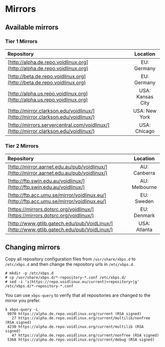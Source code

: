 # Mirrors

## Available mirrors

### Tier 1 Mirrors

| Repository | Location |
|:--------|:-------:|
| [http://alpha.de.repo.voidlinux.org](http://alpha.de.repo.voidlinux.org) | EU: Germany |
| [http://beta.de.repo.voidlinux.org](http://beta.de.repo.voidlinux.org) | EU: Germany |
| [http://alpha.us.repo.voidlinux.org](http://alpha.us.repo.voidlinux.org) | USA: Kansas City |
| [http://mirror.clarkson.edu/voidlinux/](http://mirror.clarkson.edu/voidlinux/) | USA: New York |
| [http://mirrors.servercentral.com/voidlinux/](http://mirror.clarkson.edu/voidlinux/) | USA: Chicago |

### Tier 2 Mirrors


| Repository | Location |
|:--------|:-------:|
| [http://mirror.aarnet.edu.au/pub/voidlinux/](http://mirror.aarnet.edu.au/pub/voidlinux/) | AU: Canberra |
| [http://ftp.swin.edu.au/voidlinux/](http://ftp.swin.edu.au/voidlinux/) | AU: Melbourne |
| [http://ftp.acc.umu.se/mirror/voidlinux.eu/](http://ftp.acc.umu.se/mirror/voidlinux.eu/) | EU: Sweden |
| [https://mirrors.dotsrc.org/voidlinux/](https://mirrors.dotsrc.org/voidlinux/) | EU: Denmark |
| [http://www.gtlib.gatech.edu/pub/VoidLinux/](http://www.gtlib.gatech.edu/pub/VoidLinux/) | USA: Atlanta |



## Changing mirrors

Copy all repository configuration files from `/usr/share/xbps.d` to `/etc/xbps.d` and then change the repository urls in `/etc/xbps.d`.

```
# mkdir -p /etc/xbps.d
# cp /usr/share/xbps.d/*-repository-*.conf /etc/xbps.d/
# sed -i 's|https://repo.voidlinux.eu/current|<repository>|g' /etc/xbps.d/*-repository-*.conf
```

You can use `xbps-query` to verify that all repositories are changed to the mirror you prefer.

```
$ xbps-query -L
 9970 https://alpha.de.repo.voidlinux.org/current (RSA signed)
   27 https://alpha.de.repo.voidlinux.org/current/multilib/nonfree (RSA signed)
 4230 https://alpha.de.repo.voidlinux.org/current/multilib (RSA signed)
   47 https://alpha.de.repo.voidlinux.org/current/nonfree (RSA signed)
 5368 https://alpha.de.repo.voidlinux.org/current/debug (RSA signed)
```

